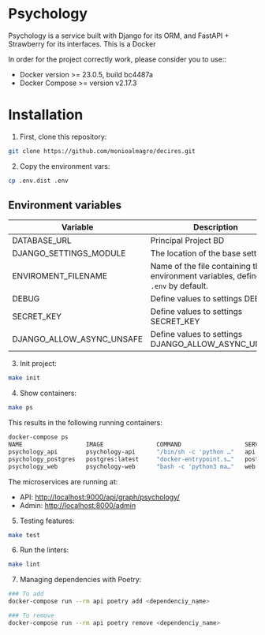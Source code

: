 # Psychology

Psychology is a service built with Django for its ORM, and FastAPI + Strawberry for its interfaces.
This is a Docker

In order for the project correctly work, please consider you to use::

- Docker version >= 23.0.5, build bc4487a
- Docker Compose >= version v2.17.3

# Installation

1. First, clone this repository:

```bash
git clone https://github.com/monioalmagro/decires.git
```

2. Copy the environment vars:

```bash
cp .env.dist .env
```

## Environment variables

| Variable                  | Description                                                                          | required |
| ------------------------- | ------------------------------------------------------------------------------------ | -------- |
| DATABASE_URL              | Principal Project BD                                                                 | true     |
| DJANGO_SETTINGS_MODULE    | The location of the base settings                                                    | true     |
| ENVIROMENT_FILENAME       | Name of the file containing the environment variables, defined as `.env` by default. | true     |
| DEBUG                     | Define values to settings DEBUG                                                      | true     |
| SECRET_KEY                | Define values to settings SECRET_KEY                                                 | true     |
| DJANGO_ALLOW_ASYNC_UNSAFE | Define values to settings DJANGO_ALLOW_ASYNC_UNSAFE                                  | true     |

3. Init project:

```bash
make init
```

4. Show containers:

```bash
make ps
```

This results in the following running containers:

```bash
docker-compose ps
NAME                  IMAGE               COMMAND                  SERVICE             CREATED             STATUS              PORTS
psychology_api        psychology-api      "/bin/sh -c 'python …"   api                 23 minutes ago      Up 23 minutes       0.0.0.0:9000->9000/tcp
psychology_postgres   postgres:latest     "docker-entrypoint.s…"   postgres            23 minutes ago      Up 23 minutes       0.0.0.0:5432->5432/tcp
psychology_web        psychology-web      "bash -c 'python3 ma…"   web                 23 minutes ago      Up 23 minutes       0.0.0.0:8000->8000/tcp
```

The microservices are running at:

- API: [http://localhost:9000/api/graph/psychology/](http://localhost:9000/api/graph/psychology/)
- Admin: [http://localhost:8000/admin](http://localhost:8000/admin/)

5. Testing features:

```bash
make test
```

6. Run the linters:

```bash
make lint
```

7. Managing dependencies with Poetry:

```bash
### To add
docker-compose run --rm api poetry add <dependenciy_name>

### To remove
docker-compose run --rm api poetry remove <dependenciy_name>
```
